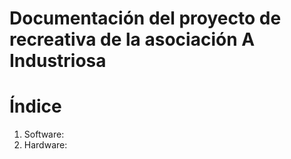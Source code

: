 # Documentación del proyecto de recreativa de la asociación A Industriosa

# Índice

1. Software: 
2. Hardware:
